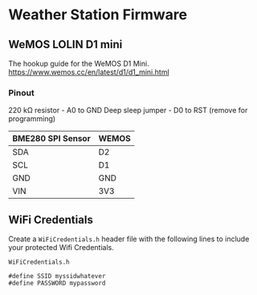 # Weather Station Firmware

## WeMOS LOLIN D1 mini
The hookup guide for the WeMOS D1 Mini.
https://www.wemos.cc/en/latest/d1/d1_mini.html

### Pinout
220 kΩ resistor - A0 to GND
Deep sleep jumper - D0 to RST (remove for programming)

| BME280 SPI Sensor | WEMOS |
| ----------------- | ----- |
| SDA               | D2    |
| SCL               | D1    |
| GND               | GND   |
| VIN               | 3V3   |

## WiFi Credentials

Create a `WiFiCredentials.h` header file with the following lines to include your protected Wifi Credentials.

`WiFiCredentials.h`
```
#define SSID myssidwhatever
#define PASSWORD mypassword
```